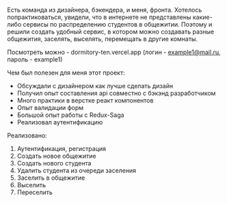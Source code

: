 Есть команда из дизайнера, бэкендера, и меня, фронта.
Хотелось попрактиковаться, увидели, что в интернете не представлены какие-либо сервисы по распределению студентов в общежитии.
Поэтому и решили создать удобный сервис, в котором можно создавать разные общежития, заселять, выселять, перемещать в другие комнаты.

Посмотреть можно - dormitory-ten.vercel.app (логин - example1@mail.ru, пароль - example1)

Чем был полезен для меня этот проект:
  - Обсуждали с дизайнером как лучше сделать дизайн
  - Получил опыт составления api совместно с бэкэнд разработчиком
  - Много практики в верстке реакт компонентов
  - Опыт валидации форм
  - Большой опыт работы с Redux-Saga
  - Реализовал аутентификацию 

Реализовано:

1. Аутентификация, регистрация
2. Создать новое общежитие
3. Создать нового студента
4. Удалить студента из очереди заселения
5. Заселить в общежитие
6. Выселить
7. Переселить
